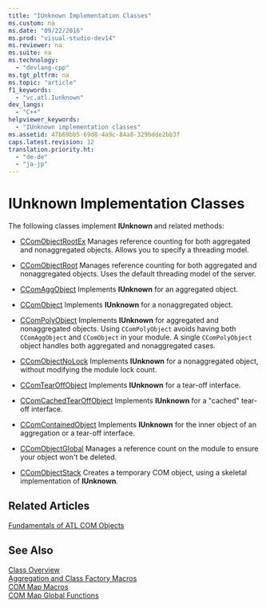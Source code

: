 ```yaml
---
title: "IUnknown Implementation Classes"
ms.custom: na
ms.date: "09/22/2016"
ms.prod: "visual-studio-dev14"
ms.reviewer: na
ms.suite: na
ms.technology: 
  - "devlang-cpp"
ms.tgt_pltfrm: na
ms.topic: "article"
f1_keywords: 
  - "vc.atl.Iunknown"
dev_langs: 
  - "C++"
helpviewer_keywords: 
  - "IUnknown implementation classes"
ms.assetid: 47b69bb5-69d8-4a9c-84a8-329bdde2bb3f
caps.latest.revision: 12
translation.priority.ht: 
  - "de-de"
  - "ja-jp"
---
```

# IUnknown Implementation Classes
The following classes implement **IUnknown** and related methods:  
  
-   [CComObjectRootEx](../vs140/ccomobjectrootex-class.md) Manages reference counting for both aggregated and nonaggregated objects. Allows you to specify a threading model.  
  
-   [CComObjectRoot](../vs140/ccomobjectroot-class.md) Manages reference counting for both aggregated and nonaggregated objects. Uses the default threading model of the server.  
  
-   [CComAggObject](../vs140/ccomaggobject-class.md) Implements **IUnknown** for an aggregated object.  
  
-   [CComObject](../vs140/ccomobject-class.md) Implements **IUnknown** for a nonaggregated object.  
  
-   [CComPolyObject](../vs140/ccompolyobject-class.md) Implements **IUnknown** for aggregated and nonaggregated objects. Using `CComPolyObject` avoids having both `CComAggObject` and `CComObject` in your module. A single `CComPolyObject` object handles both aggregated and nonaggregated cases.  
  
-   [CComObjectNoLock](../vs140/ccomobjectnolock-class.md) Implements **IUnknown** for a nonaggregated object, without modifying the module lock count.  
  
-   [CComTearOffObject](../vs140/ccomtearoffobject-class.md) Implements **IUnknown** for a tear-off interface.  
  
-   [CComCachedTearOffObject](../vs140/ccomcachedtearoffobject-class.md) Implements **IUnknown** for a "cached" tear-off interface.  
  
-   [CComContainedObject](../vs140/ccomcontainedobject-class.md) Implements **IUnknown** for the inner object of an aggregation or a tear-off interface.  
  
-   [CComObjectGlobal](../vs140/ccomobjectglobal-class.md) Manages a reference count on the module to ensure your object won't be deleted.  
  
-   [CComObjectStack](../vs140/ccomobjectstack-class.md) Creates a temporary COM object, using a skeletal implementation of **IUnknown**.  
  
## Related Articles  
 [Fundamentals of ATL COM Objects](../vs140/fundamentals-of-atl-com-objects.md)  
  
## See Also  
 [Class Overview](../vs140/atl-class-overview.md)   
 [Aggregation and Class Factory Macros](../vs140/aggregation-and-class-factory-macros.md)   
 [COM Map Macros](../vs140/com-map-macros.md)   
 [COM Map Global Functions](../vs140/com-map-global-functions.md)